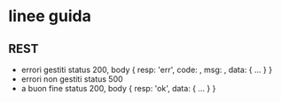 # linee guida

## REST

- errori gestiti
status 200, body { resp: 'err', code: <error code>, msg: <error message>, data: { ... } }
- errori non gestiti
status 500
- a buon fine
status 200, body { resp: 'ok', data: { ... } }
